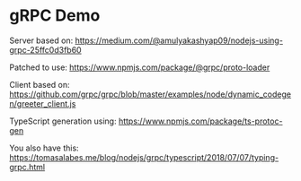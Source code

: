 # gRPC Demo

Server based on: https://medium.com/@amulyakashyap09/nodejs-using-grpc-25ffc0d3fb60

Patched to use: https://www.npmjs.com/package/@grpc/proto-loader

Client based on: https://github.com/grpc/grpc/blob/master/examples/node/dynamic_codegen/greeter_client.js

TypeScript generation using: https://www.npmjs.com/package/ts-protoc-gen

You also have this: https://tomasalabes.me/blog/nodejs/grpc/typescript/2018/07/07/typing-grpc.html
